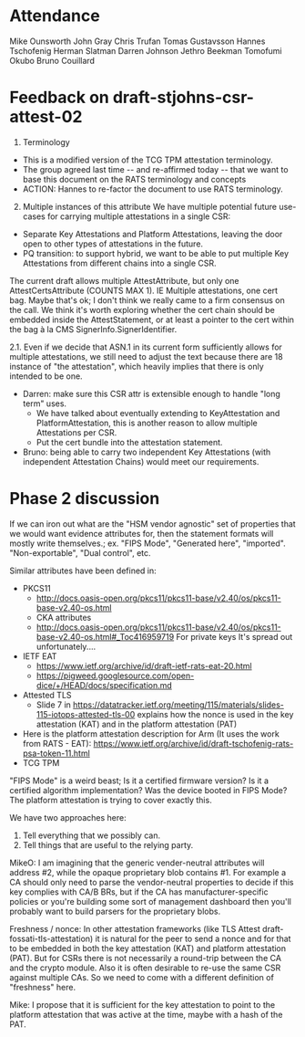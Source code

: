 # Attendance

Mike Ounsworth
John Gray
Chris Trufan
Tomas Gustavsson
Hannes Tschofenig
Herman Slatman
Darren Johnson
Jethro Beekman
Tomofumi Okubo
Bruno Couillard



# Feedback on draft-stjohns-csr-attest-02

1. Terminology

- This is a modified version of the TCG TPM attestation terminology.
- The group agreed last time -- and re-affirmed today -- that we want to base this document on the RATS terminology and concepts 
- ACTION: Hannes to re-factor the document to use RATS terminology.

2. Multiple instances of this attribute
We have multiple potential future use-cases for carrying multiple attestations in a single CSR:
- Separate Key Attestations and Platform Attestations, leaving the door open to other types of attestations in the future.
- PQ transition: to support hybrid, we want to be able to put multiple Key Attestations from different chains into a single CSR.

The current draft allows multiple AttestAttribute, but only one AttestCertsAttribute (COUNTS MAX 1). IE Multiple attestations, one cert bag. Maybe that's ok; I don't think we really came to a firm consensus on the call. We think it's worth exploring whether the cert chain should be embedded inside the AttestStatement, or at least a pointer to the cert within the bag à la CMS SignerInfo.SignerIdentifier.

2.1. Even if we decide that ASN.1 in its current form sufficiently allows for multiple attestations, we still need to adjust the text because there are 18 instance of "the attestation", which heavily implies that there is only intended to be one.

- Darren: make sure this CSR attr is extensible enough to handle "long term" uses.
  - We have talked about eventually extending to KeyAttestation and PlatformAttestation, this is another reason to allow multiple Attestations per CSR.
  - Put the cert bundle into the attestation statement.
- Bruno: being able to carry two independent Key Attestations (with independent Attestation Chains) would meet our requirements.



# Phase 2 discussion

If we can iron out what are the "HSM vendor agnostic" set of properties that we would want evidence attributes for, then the statement formats will mostly write themselves.; ex. "FIPS Mode", "Generated here", "imported". "Non-exportable", "Dual control", etc.

Similar attributes have been defined in:
- PKCS11
  - http://docs.oasis-open.org/pkcs11/pkcs11-base/v2.40/os/pkcs11-base-v2.40-os.html
  - CKA attributes
  - http://docs.oasis-open.org/pkcs11/pkcs11-base/v2.40/os/pkcs11-base-v2.40-os.html#_Toc416959719
    For private keys
    It's spread out unfortunately....
- IETF EAT
  - https://www.ietf.org/archive/id/draft-ietf-rats-eat-20.html
  - https://pigweed.googlesource.com/open-dice/+/HEAD/docs/specification.md
- Attested TLS
  - Slide 7 in https://datatracker.ietf.org/meeting/115/materials/slides-115-iotops-attested-tls-00 explains how the nonce is used in the key attestation (KAT) and in the platform attestation (PAT)
- Here is the platform attestation description for Arm (It uses the work from RATS - EAT): https://www.ietf.org/archive/id/draft-tschofenig-rats-psa-token-11.html
- TCG TPM
  
"FIPS Mode" is a weird beast; Is it a certified firmware version? Is it a certified algorithm implementation? Was the device booted in FIPS Mode?
The platform attestation is trying to cover exactly this.

We have two approaches here:
1. Tell everything that we possibly can.
2. Tell things that are useful to the relying party.

MikeO: I am imagining that the generic vender-neutral attributes will address #2, while the opaque proprietary blob contains #1. For example a CA should only need to parse the vendor-neutral properties to decide if this key complies with CA/B BRs, but if the CA has manufacturer-specific policies or you're building some sort of management dashboard then you'll probably want to build parsers for the proprietary blobs.


Freshness / nonce:
In other attestation frameworks (like TLS Attest draft-fossati-tls-attestation) it is natural for the peer to send a nonce and for that to be embedded in both the key attestation (KAT) and platform attestation (PAT). But for CSRs there is not necessarily a round-trip between the CA and the crypto module. Also it is often desirable to re-use the same CSR against multiple CAs. So we need to come with a different definition of "freshness" here.

Mike: I propose that it is sufficient for the key attestation to point to the platform attestation that was active at the time, maybe with a hash of the PAT.
